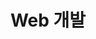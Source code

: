 ---
title: "Web 개발"
layout: category
permalink: /web-dev/
author_profile: true
taxonomy: Web 개발
sidebar:
  nav: "categories"
pagination:
  enabled: true
  category: web-dev
  permalink: /:num/
  per_page: 5
  sort_reverse: true
---